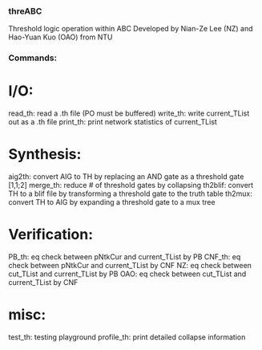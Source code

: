 ### threABC
Threshold logic operation within ABC
Developed by Nian-Ze Lee (NZ) and Hao-Yuan Kuo (OAO) from NTU

### Commands:
# I/O:
read_th: read a .th file (PO must be buffered)
write_th: write current_TList out as a .th file
print_th: print network statistics of current_TList
# Synthesis:
aig2th:   convert AIG to TH by replacing an AND gate as a threshold gate [1,1;2]
merge_th: reduce # of threshold gates by collapsing
th2blif:  convert TH to a blif file by transforming a threshold gate to the truth table
th2mux:   convert TH to AIG by expanding a threshold gate to a mux tree
# Verification:
PB_th: eq check between pNtkCur and current_TList by PB
CNF_th: eq check between pNtkCur and current_TList by CNF
NZ: eq check between cut_TList and current_TList by PB
OAO: eq check between cut_TList and current_TList by CNF
# misc:
test_th: testing playground
profile_th: print detailed collapse information
